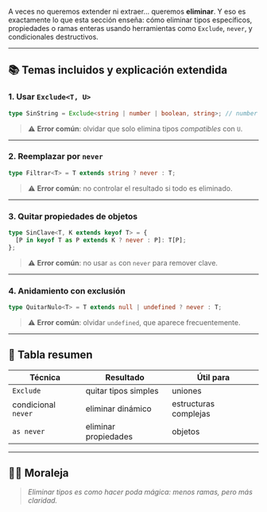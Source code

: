 A veces no queremos extender ni extraer... queremos **eliminar**. Y eso es exactamente lo que esta sección enseña: cómo eliminar tipos específicos, propiedades o ramas enteras usando herramientas como `Exclude`, `never`, y condicionales destructivos.

---

## 📚 Temas incluidos y explicación extendida

### 1. Usar `Exclude<T, U>`
```ts
type SinString = Exclude<string | number | boolean, string>; // number | boolean
```
> ⚠️ **Error común**: olvidar que solo elimina tipos *compatibles* con `U`.

---

### 2. Reemplazar por `never`
```ts
type Filtrar<T> = T extends string ? never : T;
```
> ⚠️ **Error común**: no controlar el resultado si todo es eliminado.

---

### 3. Quitar propiedades de objetos
```ts
type SinClave<T, K extends keyof T> = {
  [P in keyof T as P extends K ? never : P]: T[P];
};
```
> ⚠️ **Error común**: no usar `as` con `never` para remover clave.

---

### 4. Anidamiento con exclusión
```ts
type QuitarNulo<T> = T extends null | undefined ? never : T;
```
> ⚠️ **Error común**: olvidar `undefined`, que aparece frecuentemente.

---

## 🧠 Tabla resumen
| Técnica | Resultado | Útil para |
|---------|-----------|-----------|
| `Exclude` | quitar tipos simples | uniones |
| condicional `never` | eliminar dinámico | estructuras complejas |
| `as never` | eliminar propiedades | objetos |

---

## 🧙‍♀️ Moraleja
> *Eliminar tipos es como hacer poda mágica: menos ramas, pero más claridad.*